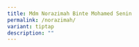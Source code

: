 ```yaml
---
title: Mdm Norazimah Binte Mohamed Senin
permalink: /norazimah/
variant: tiptap
description: ""
---
```

